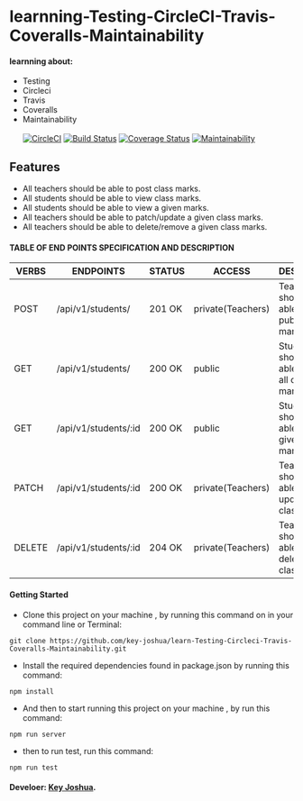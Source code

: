# learnning-Testing-CircleCI-Travis-Coveralls-Maintainability
#### learnning about:
- Testing
- Circleci
- Travis 
- Coveralls
- Maintainability
<br><br>
[![CircleCI](https://circleci.com/gh/key-joshua/learn-Testing-Circleci-Travis-Coveralls-Maintainability.svg?style=svg)](https://circleci.com/gh/key-joshua/learn-Testing-Circleci-Travis-Coveralls-Maintainability)
[![Build Status](https://travis-ci.org/key-joshua/learn-Testing-Circleci-Travis-Coveralls-Maintainability.svg?branch=master)](https://travis-ci.org/key-joshua/learn-Testing-Circleci-Travis-Coveralls-Maintainability)
[![Coverage Status](https://coveralls.io/repos/github/key-joshua/learn-Testing-Circleci-Travis-Coveralls-Maintainability/badge.svg?branch=master)](https://coveralls.io/github/key-joshua/learn-Testing-Circleci-Travis-Coveralls-Maintainability?branch=master)
[![Maintainability](https://api.codeclimate.com/v1/badges/8059d61dd68ac9ea05cb/maintainability)](https://codeclimate.com/github/key-joshua/learn-Testing-Travis-Coveralls-Maintainability/maintainability)


## Features

- All teachers should be able to post class marks.
- All students  should be able to view class marks.
- All students should be able to view a given marks.
- All teachers should be able to patch/update a given class marks.
- All teachers should be able to delete/remove a given class marks.

#### TABLE OF END POINTS SPECIFICATION AND DESCRIPTION

| VERBS  | ENDPOINTS                | STATUS   | ACCESS            | DESCRIPTION                                          |
|--------|--------------------------|----------|-------------------|------------------------------------------------------|
| POST   | /api/v1/students/        |  201 OK  | private(Teachers) | Teachers should be able to publish class marks       |
| GET    | /api/v1/students/        |  200 OK  | public            | Students should be able to view all class marks      |
| GET    | /api/v1/students/:id     |  200 OK  | public            | Students should be able to viewa given class marks   |
| PATCH  | /api/v1/students/:id     |  200 OK  | private(Teachers) | Teachers should be able to update/patch class marks  |
| DELETE | /api/v1/students/:id     |  204 OK  | private(Teachers) | Teachers should be able to delete/remove class marks |

#### Getting Started

- Clone this project on your machine , by running this command on in your command line or Terminal:
 ```
git clone https://github.com/key-joshua/learn-Testing-Circleci-Travis-Coveralls-Maintainability.git
 ```
 - Install the required dependencies found in package.json by running this command:
 ```
npm install
 ```
 - And then to start running  this project on your machine , by run this command:
 ```
npm run server
 ```
 - then to run test, run this command:
 ```
npm run test
```

#### Develoer: [Key Joshua](https://www.instagram.com/key_joshua/).